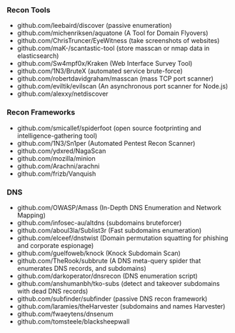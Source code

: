 ### Recon Tools
- github.com/leebaird/discover (passive enumeration)
- github.com/michenriksen/aquatone (A Tool for Domain Flyovers)
- github.com/ChrisTruncer/EyeWitness (take screenshots of websites)
- github.com/maK-/scantastic-tool (store masscan or nmap data in elasticsearch)
- github.com/Sw4mpf0x/Kraken (Web Interface Survey Tool)
- github.com/1N3/BruteX (automated service brute-force)
- github.com/robertdavidgraham/masscan (mass TCP port scanner)
- github.com/eviltik/evilscan (An asynchronous port scanner for Node.js)
- github.com/alexxy/netdiscover


### Recon Frameworks
- github.com/smicallef/spiderfoot (open source footprinting and intelligence-gathering tool)
- github.com/1N3/Sn1per (Automated Pentest Recon Scanner)
- github.com/ydxred/NagaScan
- github.com/mozilla/minion
- github.com/Arachni/arachni
- github.com/frizb/Vanquish


### DNS
- github.com/OWASP/Amass (In-Depth DNS Enumeration and Network Mapping)
- github.com/infosec-au/altdns (subdomains bruteforcer)
- github.com/aboul3la/Sublist3r (Fast subdomains enumeration)
- github.com/elceef/dnstwist (Domain permutation squatting for phishing and corporate espionage)
- github.com/guelfoweb/knock (Knock Subdomain Scan)
- github.com/TheRook/subbrute (A DNS meta-query spider that enumerates DNS records, and subdomains)
- github.com/darkoperator/dnsrecon (DNS enumeration script)
- github.com/anshumanbh/tko-subs (detect and takeover subdomains with dead DNS records)
- github.com/subfinder/subfinder (passive DNS recon framework)
- github.com/laramies/theHarvester (subdomains and names Harvester)
- github.com/fwaeytens/dnsenum
- github.com/tomsteele/blacksheepwall
